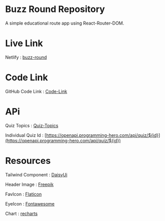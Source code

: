 # Buzz Round Repository
A simple educational route app using React-Router-DOM.

# Live Link
Netlify : [buzz-round](https://buzz-round.netlify.app/)

# Code Link
GitHub Code Link : [Code-Link](https://github.com/programming-hero-web-course2/b6-quiz-crackerz-thesanchitadevi)

# APi
Quiz Topics : [Quiz-Topics](https://openapi.programming-hero.com/api/quiz)

Individual Quiz Id : [https://openapi.programming-hero.com/api/quiz/${id}](https://openapi.programming-hero.com/api/quiz/${id})

# Resources
Tailwind Component : [DaisyUi](https://daisyui.com/) 

Header Image : [Freepik](https://www.freepik.com/)

FavIcon : [Flaticon](https://www.flaticon.com/)

EyeIcon : [Fontawesome](https://fontawesome.com/)

Chart : [recharts](https://recharts.org/en-US)